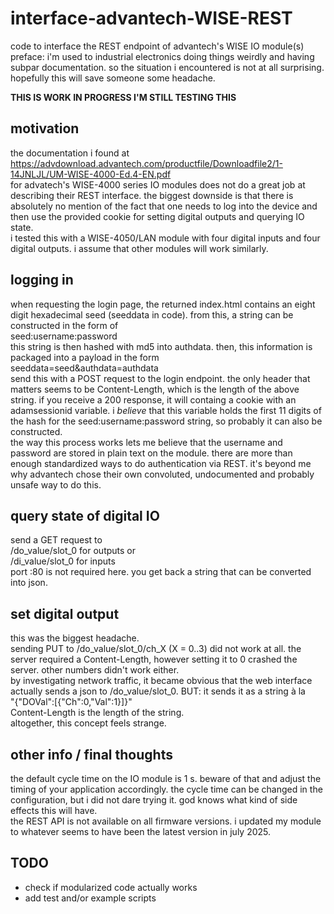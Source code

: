 # interface-advantech-WISE-REST
code to interface the REST endpoint of advantech's WISE IO module(s)  
preface: i'm used to industrial electronics doing things weirdly and having subpar documentation. so the situation i encountered is not at all surprising. hopefully this will save someone some headache.  

**THIS IS WORK IN PROGRESS I'M STILL TESTING THIS**

## motivation  
the documentation i found at  
https://advdownload.advantech.com/productfile/Downloadfile2/1-14JNLJL/UM-WISE-4000-Ed.4-EN.pdf  
for advatech's WISE-4000 series IO modules does not do a great job at describing their REST interface. the biggest downside is that there is absolutely no mention of the fact that one needs to log into the device and then use the provided cookie for setting digital outputs and querying IO state.  
i tested this with a WISE-4050/LAN module with four digital inputs and four digital outputs. i assume that other modules will work similarly.  

## logging in  
when requesting the login page, the returned index.html contains an eight digit hexadecimal seed (seeddata in code). from this, a string can be constructed in the form of  
seed:username:password  
this string is then hashed with md5 into authdata. then, this information is packaged into a payload in the form  
seeddata=seed&authdata=authdata  
send this with a POST request to the login endpoint. the only header that matters seems to be Content-Length, which is the length of the above string. if you receive a 200 response, it will containg a cookie with an adamsessionid variable. i _believe_ that this variable holds the first 11 digits of the hash for the seed:username:password string, so probably it can also be constructed.  
the way this process works lets me believe that the username and password are stored in plain text on the module. there are more than enough standardized ways to do authentication via REST. it's beyond me why advantech chose their own convoluted, undocumented and probably unsafe way to do this.  

## query state of digital IO  
send a GET request to  
/do_value/slot_0 for outputs or  
/di_value/slot_0 for inputs  
port :80 is not required here.  you get back a string that can be converted into json.  

## set digital output  
this was the biggest headache.  
sending PUT to /do_value/slot_0/ch_X (X = 0..3) did not work at all. the server required a Content-Length, however setting it to 0 crashed the server. other numbers didn't work either.  
by investigating network traffic, it became obvious that the web interface actually sends a json to /do_value/slot_0. BUT: it sends it as a string à la  
"{\"DOVal\":[{\"Ch\":0,\"Val\":1}]}"  
Content-Length is the length of the string.  
altogether, this concept feels strange.  

## other info / final thoughts  
the default cycle time on the IO module is 1 s. beware of that and adjust the timing of your application accordingly. the cycle time can be changed in the configuration, but i did not dare trying it. god knows what kind of side effects this will have.  
the REST API is not available on all firmware versions. i updated my module to whatever seems to have been the latest version in july 2025.  

## TODO  
- check if modularized code actually works  
- add test and/or example scripts  
